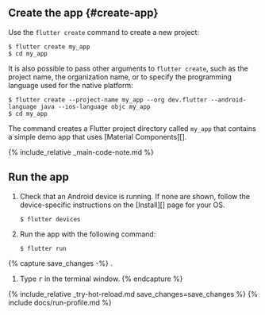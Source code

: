 <div class="tab-pane" id="terminal" role="tabpanel" aria-labelledby="terminal-tab" markdown="1">

## Create the app {#create-app}

Use the `flutter create` command to create a new project:

```terminal
$ flutter create my_app
$ cd my_app
```

It is also possible to pass other arguments to `flutter create`,
such as the project name, the organization name,
or to specify the programming language used for the native platform:

```terminal
$ flutter create --project-name my_app --org dev.flutter --android-language java --ios-language objc my_app
$ cd my_app
```

The command creates a Flutter project directory called `my_app` that
contains a simple demo app that uses [Material Components][].

{% include_relative _main-code-note.md  %}

## Run the app

1. Check that an Android device is running.
   If none are shown, follow the device-specific instructions
   on the [Install][] page for your OS.

   ```terminal
   $ flutter devices
   ```

2. Run the app with the following command:

   ```terminal
   $ flutter run
   ```

{% capture save_changes -%}
.
1. Type <kbd>r</kbd> in the terminal window.
{% endcapture %}

{% include_relative _try-hot-reload.md save_changes=save_changes %}
{% include docs/run-profile.md %}

</div>

